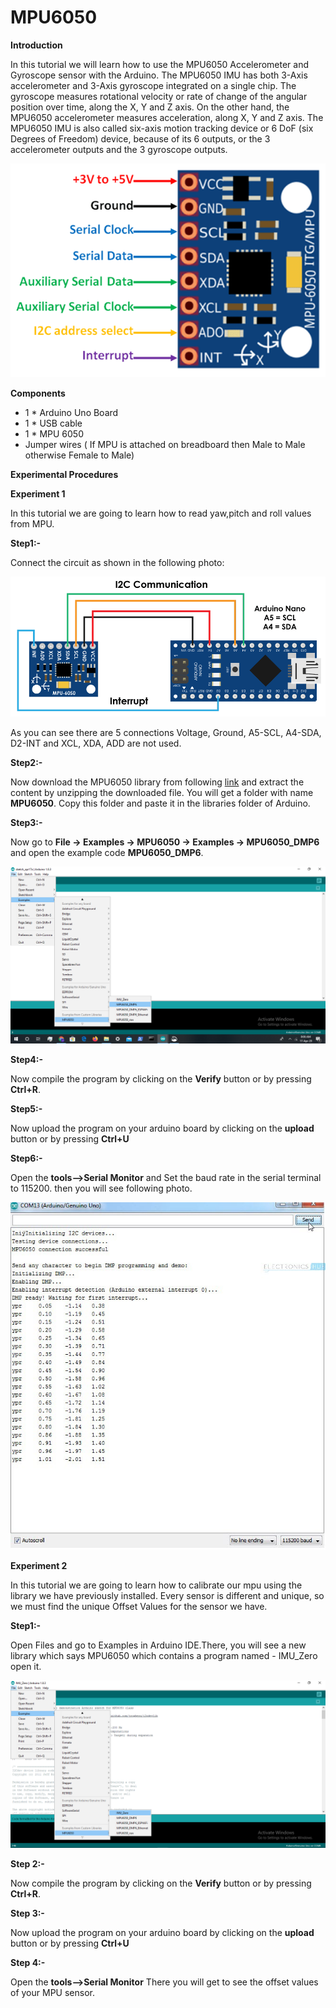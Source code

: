 # MPU6050 

**Introduction**

In this tutorial we will learn how to use the MPU6050 Accelerometer and Gyroscope sensor with the Arduino.
The MPU6050 IMU has both 3-Axis accelerometer and 3-Axis gyroscope integrated on a single chip.
The gyroscope measures rotational velocity or rate of change of the angular position over time, along the X, Y and Z axis.
On the other hand, the MPU6050 accelerometer measures acceleration, along X, Y and Z axis.
The MPU6050 IMU is also called six-axis motion tracking device or 6 DoF (six Degrees of Freedom) device, because of its 6 outputs, or the 3 accelerometer outputs and the 3 gyroscope outputs.

![MPU6050-Pinout.png](/MPU6050/images/MPU6050-Pinout.png)

**Components**

* 1 * Arduino Uno Board
* 1 * USB cable
* 1 * MPU 6050
* Jumper wires ( If MPU is attached on breadboard then Male to Male otherwise Female to Male)

**Experimental Procedures**

**Experiment 1**

In this tutorial we are going to learn how to read yaw,pitch and roll values from MPU.

**Step1:-**

Connect the circuit as shown in the following photo:

![connection](/MPU6050/images/Arduino-and-MPU6050-DMP-Interrupt-pin-circuit.png)

As you can see there are 5 connections Voltage, Ground, A5-SCL, A4-SDA, D2-INT and XCL, XDA, ADD are not used.

**Step2:-**

Now download the MPU6050 library from following [link](https://www.electronicshub.org/wp-content/uploads/2017/11/MPU6050.zip) and extract the content by unzipping the downloaded file. You will get a folder with name **MPU6050**. Copy this folder and paste it in the libraries folder of Arduino.

**Step3:-**

Now go to  **File -> Examples -> MPU6050 -> Examples -> MPU6050_DMP6** and open the example code **MPU6050_DMP6**.


![path](/MPU6050/images/pathMPU.png)

**Step4:-**

Now compile the program by clicking on the **Verify** button or by pressing **Ctrl+R**.

**Step5:-**

Now upload the program on your arduino board by clicking on the **upload** button or by pressing **Ctrl+U**

**Step6:-**

Open the **tools-->Serial Monitor** and Set the baud rate in the serial terminal to 115200.
then you will see following photo.


![serial monitor](/MPU6050/images/MPU6050-Image.jpg)

**Experiment 2**

In this tutorial we are going to learn how to calibrate our mpu using the library we have previously installed.
Every sensor is different and unique, so we must find the unique Offset Values for the sensor we have.

**Step1:-**

Open Files and go to Examples in Arduino IDE.There, you will see a new library which says MPU6050 which contains a program named - 
IMU_Zero open it.

![connection](/MPU6050/images/calibration.png)

**Step 2:-**

Now compile the program by clicking on the **Verify** button or by pressing **Ctrl+R**.

**Step 3:-**

Now upload the program on your arduino board by clicking on the **upload** button or by pressing **Ctrl+U**

**Step 4:-**

Open the **tools-->Serial Monitor** There you will get to see the offset values of your MPU sensor.



